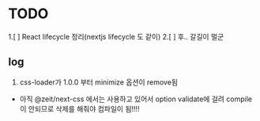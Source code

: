 # TODO

1.[ ] React lifecycle 정리(nextjs lifecycle 도 같이)
2.[ ] 후.. 갈길이 멀군


## log
1. css-loader가 1.0.0 부터 minimize 옵션이 remove됨
- 아직 @zeit/next-css 에서는 사용하고 있어서 option validate에 걸려 compile이 안되므로 삭제를 해줘야 컴파일이 됨!!!!
